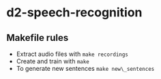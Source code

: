 # d2-speech-recognition

## Makefile rules

* Extract audio files with `make recordings`
* Create and train with `make`
* To generate new sentences `make new\_sentences`
